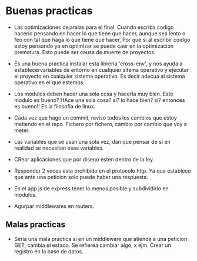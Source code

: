 # Buenas practicas

- Las optimizaciones dejaralas para el final. Cuando escriba codigo hacerlo pensando en hacer lo que tiene que hacer, aunque sea lento o feo con tal que haga lo que tiene que hacer, Por que si al escribir coidgo estoy pensando ya en optimizar se puede caer en la optimizacion prematura. Esto puede ser causa de muerte de proyectos.

- Es una buena practica instalar esta libreria 'cross-env', y nos ayuda a establecervariables de entorno en cualquier sitema operativo y  ejecutar el proyecto en cualquier sistema operativo. Es decir adecua al sistema operativo en el que estemos.
  
- Los modulos deben hacer una sola cosa y hacerla muy bien. Este modulo es bueno? HAce una sola cosa? si? lo hace bien? si? entonces es bueno!! Es la filosofia de linux.

- Cada vez que hago un commit, reviso todos los cambios que estoy metiendo en el repo. Fichero por fichero, cambio por cambio que voy a meter.

- Las variables que se usan una sola vez, dan que pensar de si en realidad se necesitan esas variables.
- CRear aplicaciones que por diseno esten dentro de la ley.
- Responder 2 veces esta prohibido en el protocolo http. Ya que establece que ante una peticion solo puede haber una respuesta.

- En el app.js de express tener lo menos posible y subdividirlo en modulos.
- Agurpar middlewares en routers.

## Malas practicas

- Seria una mala practica si en un middleware que atiende a una peticion GET, cambia el estado. Se refierea cambiar algo, x ejm. Crear un registro en la base de datos.